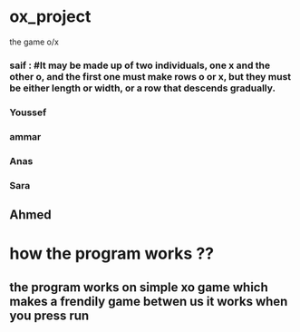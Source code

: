 # ox_project
the game o/x

### saif  :  #It may be made up of two individuals, one x and the other o, and the first one must make rows o or x, but they must be either length or width, or a row that descends gradually.

### Youssef 

### ammar
 
### Anas

### Sara
## Ahmed

# how the program works ??
## the program works on simple xo game which makes a frendily game betwen us it works when you press run
